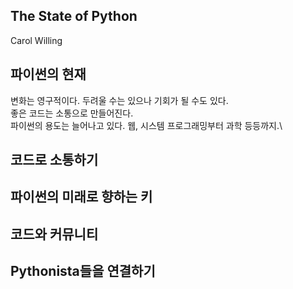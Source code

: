 The State of Python
---
Carol Willing


파이썬의 현재
---
변화는 영구적이다. 두려울 수는 있으나 기회가 될 수도 있다.\
좋은 코드는 소통으로 만들어진다.\
파이썬의 용도는 늘어나고 있다. 웹, 시스템 프로그래밍부터 과학 등등까지.\


코드로 소통하기
---

파이썬의 미래로 향하는 키
---

코드와 커뮤니티
---

Pythonista들을 연결하기
---
